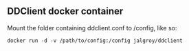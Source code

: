 ## DDClient docker container

Mount the folder containing ddclient.conf to /config, like so:
```
docker run -d -v /path/to/config:/config jalgroy/ddclient
```
